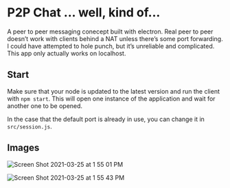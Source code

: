 # P2P Chat ... well, kind of...

A peer to peer messaging conecept built with electron. Real peer to peer doesn’t work with clients behind a NAT unless there’s some port forwarding. I could have attempted to hole punch, but it’s unreliable and complicated. This app only actually works on localhost.

## Start

Make sure that your node is updated to the latest version and run the client with `npm start`. This will open one instance of the application and wait for another one to be opened.

In the case that the default port is already in use, you can change it in `src/session.js`.


## Images

![Screen Shot 2021-03-25 at 1 55 01 PM](https://user-images.githubusercontent.com/47399926/112520353-b3112c00-8d71-11eb-99bd-74cfd292cb3a.png)

![Screen Shot 2021-03-25 at 1 55 43 PM](https://user-images.githubusercontent.com/47399926/112520433-cb814680-8d71-11eb-91a6-9c42b180d1b7.png)
